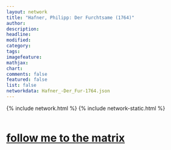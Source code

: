 ```yaml
---
layout: network
title: "Hafner, Philipp: Der Furchtsame (1764)"
author:
description:
headline:
modified:
category:
tags: 
imagefeature: 
mathjax: 
chart: 
comments: false
featured: false
list: false
networkdata: Hafner_-Der_Fur-1764.json
---
```

{% include network.html %}
{% include network-static.html %}
<div class="row">
  <div class="small-5 small-centered columns"><a href="/matrix0006"><h1>follow me to the matrix</h1></a>
</div>
</div>
